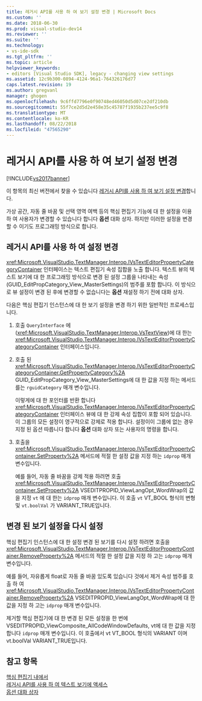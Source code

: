 ```yaml
---
title: 레거시 API를 사용 하 여 보기 설정 변경 | Microsoft Docs
ms.custom: ''
ms.date: 2018-06-30
ms.prod: visual-studio-dev14
ms.reviewer: ''
ms.suite: ''
ms.technology:
- vs-ide-sdk
ms.tgt_pltfrm: ''
ms.topic: article
helpviewer_keywords:
- editors [Visual Studio SDK], legacy - changing view settings
ms.assetid: 12c9b300-0894-4124-96a1-764326176d77
caps.latest.revision: 19
ms.author: gregvanl
manager: ghogen
ms.openlocfilehash: 9c6ffd7796e0f90748ed46050d5d07ce2df210db
ms.sourcegitcommit: 55f7ce2d5d2e458e35c45787f1935b237ee5c9f8
ms.translationtype: MT
ms.contentlocale: ko-KR
ms.lasthandoff: 08/22/2018
ms.locfileid: "47565290"
---
```

# <a name="changing-view-settings-by-using-the-legacy-api"></a>레거시 API를 사용 하 여 보기 설정 변경
[!INCLUDE[vs2017banner](../includes/vs2017banner.md)]

이 항목의 최신 버전에서 찾을 수 있습니다 [레거시 API를 사용 하 여 보기 설정 변경](https://docs.microsoft.com/visualstudio/extensibility/changing-view-settings-by-using-the-legacy-api)합니다.  
  
가상 공간, 자동 줄 바꿈 및 선택 영역 여백 등의 핵심 편집기 기능에 대 한 설정을 이용 하 여 사용자가 변경할 수 있습니다 합니다 **옵션** 대화 상자. 하지만 이러한 설정을 변경할 수 이기도 프로그래밍 방식으로 합니다.  
  
## <a name="changing-settings-by-using-the-legacy-api"></a>레거시 API를 사용 하 여 설정 변경  
 <xref:Microsoft.VisualStudio.TextManager.Interop.IVsTextEditorPropertyCategoryContainer> 인터페이스는 텍스트 편집기 속성 집합을 노출 합니다. 텍스트 뷰의 텍스트 보기에 대 한 프로그래밍 방식으로 변경 된 설정 그룹을 나타내는 속성 (GUID_EditPropCategory_View_MasterSettings)의 범주를 포함 합니다. 이 방식으로 뷰 설정이 변경 된 후에 변경할 수 없습니다는 **옵션** 재설정 하기 전에 대화 상자.  
  
 다음은 핵심 편집기 인스턴스에 대 한 보기 설정을 변경 하기 위한 일반적인 프로세스입니다.  
  
1.  호출 `QueryInterface` 에 (<xref:Microsoft.VisualStudio.TextManager.Interop.VsTextView>)에 대 한는 <xref:Microsoft.VisualStudio.TextManager.Interop.IVsTextEditorPropertyCategoryContainer> 인터페이스입니다.  
  
2.  호출 된 <xref:Microsoft.VisualStudio.TextManager.Interop.IVsTextEditorPropertyCategoryContainer.GetPropertyCategory%2A> GUID_EditPropCategory_View_MasterSettings에 대 한 값을 지정 하는 메서드를는 `rguidCategory` 매개 변수입니다.  
  
     이렇게에 대 한 포인터를 반환 합니다 <xref:Microsoft.VisualStudio.TextManager.Interop.IVsTextEditorPropertyCategoryContainer> 인터페이스 뷰에 대 한 강제 속성 집합이 포함 되어 있습니다. 이 그룹의 모든 설정이 영구적으로 강제로 적용 합니다. 설정이이 그룹에 없는 경우 지정 된 옵션 따릅니다 합니다 **옵션** 대화 상자 또는 사용자의 명령을 합니다.  
  
3.  호출을 <xref:Microsoft.VisualStudio.TextManager.Interop.IVsTextEditorPropertyContainer.SetProperty%2A> 메서드에 적절 한 설정 값을 지정 하는 `idprop` 매개 변수입니다.  
  
     예를 들어, 자동 줄 바꿈을 강제 적용 하려면 호출 <xref:Microsoft.VisualStudio.TextManager.Interop.IVsTextEditorPropertyContainer.SetProperty%2A> VSEDITPROPID_ViewLangOpt_WordWrap의 값을 지정 `vt` 에 대 한는 `idprop` 매개 변수입니다. 이 호출 `vt` VT_BOOL 형식의 변형 및 `vt.boolVal` 가 VARIANT_TRUE입니다.  
  
## <a name="resetting-changed-view-settings"></a>변경 된 보기 설정을 다시 설정  
 핵심 편집기 인스턴스에 대 한 설정 변경 된 보기를 다시 설정 하려면 호출을 <xref:Microsoft.VisualStudio.TextManager.Interop.IVsTextEditorPropertyContainer.RemoveProperty%2A> 메서드의 적절 한 설정 값을 지정 하 고는 `idprop` 매개 변수입니다.  
  
 예를 들어, 자유롭게 float로 자동 줄 바꿈 있도록 있습니다 것에서 제거 속성 범주를 호출 하 여 <xref:Microsoft.VisualStudio.TextManager.Interop.IVsTextEditorPropertyContainer.RemoveProperty%2A> VSEDITPROPID_ViewLangOpt_WordWrap에 대 한 값을 지정 하 고는 `idprop` 매개 변수입니다.  
  
 제거할 핵심 편집기에 대 한 변경 된 모든 설정을 한 번에 VSEDITPROPID_ViewComposite_AllCodeWindowDefaults, vt에 대 한 값을 지정 합니다 `idprop` 매개 변수입니다. 이 호출에서 vt VT_BOOL 형식의 VARIANT 이며 vt.boolVal VARIANT_TRUE입니다.  
  
## <a name="see-also"></a>참고 항목  
 [핵심 편집기 내에서](../extensibility/inside-the-core-editor.md)   
 [레거시 API를 사용 하 여 텍스트 보기에 액세스](../extensibility/accessing-thetext-view-by-using-the-legacy-api.md)   
 [옵션 대화 상자](../ide/reference/options-dialog-box-visual-studio.md)

